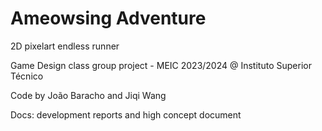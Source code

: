 # Ameowsing Adventure
2D pixelart endless runner

Game Design class group project - MEIC 2023/2024 @ Instituto Superior Técnico

Code by João Baracho and Jiqi Wang

Docs: development reports and high concept document

